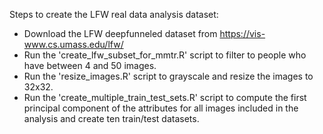 Steps to create the LFW real data analysis dataset:
  * Download the LFW deepfunneled dataset from https://vis-www.cs.umass.edu/lfw/
  * Run the 'create_lfw_subset_for_mmtr.R' script to filter to people who have between 4 and 50 
    images.
  * Run the 'resize_images.R' script to grayscale and resize the images to 32x32.
  * Run the 'create_multiple_train_test_sets.R' script to compute the first principal component of 
    the attributes for all images included in the analysis and create ten train/test datasets.
